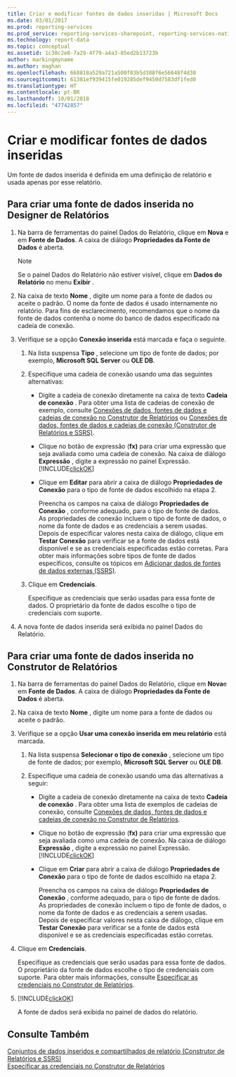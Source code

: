 ```yaml
---
title: Criar e modificar fontes de dados inseridas | Microsoft Docs
ms.date: 03/01/2017
ms.prod: reporting-services
ms.prod_service: reporting-services-sharepoint, reporting-services-native
ms.technology: report-data
ms.topic: conceptual
ms.assetid: 1c38c2e8-7a29-4f79-a4a3-85ed2b13723b
author: markingmyname
ms.author: maghan
ms.openlocfilehash: 668818a529a721a500f03b5d388f6e56648f4d38
ms.sourcegitcommit: 61381ef939415fe019285def9450d7583df1fed0
ms.translationtype: HT
ms.contentlocale: pt-BR
ms.lasthandoff: 10/01/2018
ms.locfileid: "47742857"
---
```

# <a name="create-and-modify-embedded-data-sources"></a>Criar e modificar fontes de dados inseridas
  Um fonte de dados inserida é definida em uma definição de relatório e usada apenas por esse relatório.  
  
## <a name="to-create-an-embedded-data-source-in-report-designer"></a>Para criar uma fonte de dados inserida no Designer de Relatórios  
  
1.  Na barra de ferramentas do painel Dados do Relatório, clique em **Nova** e em **Fonte de Dados**. A caixa de diálogo **Propriedades da Fonte de Dados** é aberta.  
  
    > [!NOTE]  
    >  Se o painel Dados do Relatório não estiver visível, clique em **Dados do Relatório** no menu **Exibir** .  
  
2.  Na caixa de texto **Nome** , digite um nome para a fonte de dados ou aceite o padrão. O nome da fonte de dados é usado internamente no relatório. Para fins de esclarecimento, recomendamos que o nome da fonte de dados contenha o nome do banco de dados especificado na cadeia de conexão.  
  
3.  Verifique se a opção **Conexão inserida** está marcada e faça o seguinte.  
  
    1.  Na lista suspensa **Tipo** , selecione um tipo de fonte de dados; por exemplo, **Microsoft SQL Server** ou **OLE DB**.  
  
    2.  Especifique uma cadeia de conexão usando uma das seguintes alternativas:  
  
        -   Digite a cadeia de conexão diretamente na caixa de texto **Cadeia de conexão** . Para obter uma lista de cadeias de conexão de exemplo, consulte [Conexões de dados, fontes de dados e cadeias de conexão no Construtor de Relatórios](http://msdn.microsoft.com/library/7e103637-4371-43d7-821c-d269c2cc1b34) ou [Conexões de dados, fontes de dados e cadeias de conexão &#40;Construtor de Relatórios e SSRS&#41;](../../reporting-services/report-data/data-connections-data-sources-and-connection-strings-report-builder-and-ssrs.md).  
  
        -   Clique no botão de expressão (**fx)** para criar uma expressão que seja avaliada como uma cadeia de conexão. Na caixa de diálogo **Expressão** , digite a expressão no painel Expressão. [!INCLUDE[clickOK](../../includes/clickok-md.md)]  
  
        -   Clique em **Editar** para abrir a caixa de diálogo **Propriedades de Conexão** para o tipo de fonte de dados escolhido na etapa 2.  
  
             Preencha os campos na caixa de diálogo **Propriedades de Conexão** , conforme adequado, para o tipo de fonte de dados. As propriedades de conexão incluem o tipo de fonte de dados, o nome da fonte de dados e as credenciais a serem usadas. Depois de especificar valores nesta caixa de diálogo, clique em **Testar Conexão** para verificar se a fonte de dados está disponível e se as credenciais especificadas estão corretas. Para obter mais informações sobre tipos de fonte de dados específicos, consulte os tópicos em [Adicionar dados de fontes de dados externas &#40;SSRS&#41;](../../reporting-services/report-data/add-data-from-external-data-sources-ssrs.md).  
  
    3.  Clique em **Credenciais**.  
  
         Especifique as credenciais que serão usadas para essa fonte de dados. O proprietário da fonte de dados escolhe o tipo de credenciais com suporte.  
  
4.  A nova fonte de dados inserida será exibida no painel Dados do Relatório.  
  
## <a name="to-create-an-embedded-data-source-in-report-builder"></a>Para criar uma fonte de dados inserida no Construtor de Relatórios  
  
1.  Na barra de ferramentas do painel Dados do Relatório, clique em **Nova**e em **Fonte de Dados**. A caixa de diálogo **Propriedades da Fonte de Dados** é aberta.  
  
2.  Na caixa de texto **Nome** , digite um nome para a fonte de dados ou aceite o padrão.  
  
3.  Verifique se a opção **Usar uma conexão inserida em meu relatório** está marcada.  
  
    1.  Na lista suspensa **Selecionar o tipo de conexão** , selecione um tipo de fonte de dados; por exemplo, **Microsoft SQL Server** ou **OLE DB**.  
  
    2.  Especifique uma cadeia de conexão usando uma das alternativas a seguir:  
  
        -   Digite a cadeia de conexão diretamente na caixa de texto **Cadeia de conexão** . Para obter uma lista de exemplos de cadeias de conexão, consulte [Conexões de dados, fontes de dados e cadeias de conexão no Construtor de Relatórios](http://msdn.microsoft.com/library/7e103637-4371-43d7-821c-d269c2cc1b34).  
  
        -   Clique no botão de expressão (**fx)** para criar uma expressão que seja avaliada como uma cadeia de conexão. Na caixa de diálogo **Expressão** , digite a expressão no painel Expressão. [!INCLUDE[clickOK](../../includes/clickok-md.md)]  
  
        -   Clique em **Criar** para abrir a caixa de diálogo **Propriedades de Conexão** para o tipo de fonte de dados escolhido na etapa 2.  
  
             Preencha os campos na caixa de diálogo **Propriedades de Conexão** , conforme adequado, para o tipo de fonte de dados. As propriedades de conexão incluem o tipo de fonte de dados, o nome da fonte de dados e as credenciais a serem usadas. Depois de especificar valores nesta caixa de diálogo, clique em **Testar Conexão** para verificar se a fonte de dados está disponível e se as credenciais especificadas estão corretas.  
  
4.  Clique em **Credenciais**.  
  
     Especifique as credenciais que serão usadas para essa fonte de dados. O proprietário da fonte de dados escolhe o tipo de credenciais com suporte. Para obter mais informações, consulte [Especificar as credenciais no Construtor de Relatórios](http://msdn.microsoft.com/library/7412ce68-aece-41c0-8c37-76a0e54b6b53).  
  
5.  [!INCLUDE[clickOK](../../includes/clickok-md.md)]  
  
     A fonte de dados será exibida no painel de dados do relatório.  
  
## <a name="see-also"></a>Consulte Também  
 [Conjuntos de dados inseridos e compartilhados de relatório &#40;Construtor de Relatórios e SSRS&#41;](../../reporting-services/report-data/report-embedded-datasets-and-shared-datasets-report-builder-and-ssrs.md)   
 [Especificar as credenciais no Construtor de Relatórios](http://msdn.microsoft.com/library/7412ce68-aece-41c0-8c37-76a0e54b6b53)  
  
  
